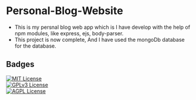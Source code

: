 
# Personal-Blog-Website

- This is my persnal blog web app which is I have develop with the help of npm modules, like express, ejs, body-parser.
- This project is now complete, And I have used the mongoDb database for the database.

## Badges


[![MIT License](https://img.shields.io/badge/License-MIT-green.svg)](https://choosealicense.com/licenses/mit/)\
[![GPLv3 License](https://img.shields.io/badge/License-GPL%20v3-yellow.svg)](https://opensource.org/licenses/)\
[![AGPL License](https://img.shields.io/badge/license-AGPL-blue.svg)](http://www.gnu.org/licenses/agpl-3.0)

